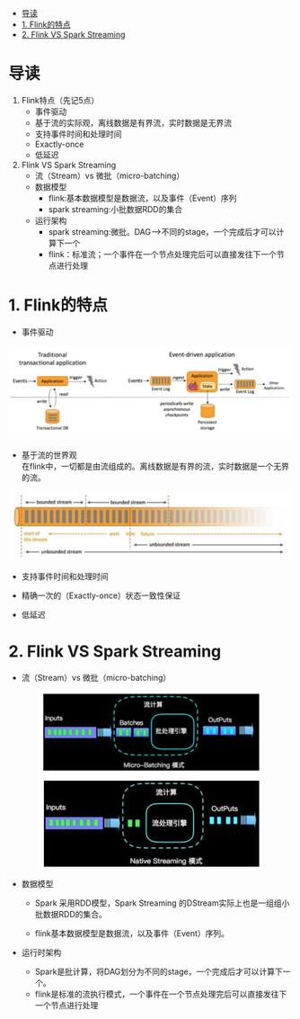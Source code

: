 <!-- TOC -->

- [导读](#导读)
- [1. Flink的特点](#1-flink的特点)
- [2. Flink VS Spark Streaming](#2-flink-vs-spark-streaming)

<!-- /TOC -->
# 导读
1. Flink特点（先记5点）
    * 事件驱动
    * 基于流的实际观，离线数据是有界流，实时数据是无界流
    * 支持事件时间和处理时间
    * Exactly-once
    * 低延迟
2. Flink VS Spark Streaming
    * 流（Stream）vs 微批（micro-batching） 
    * 数据模型
        * flink:基本数据模型是数据流，以及事件（Event）序列
        * spark streaming:小批数据RDD的集合
    * 运行架构
        * spark streaming:微批。DAG-->不同的stage，一个完成后才可以计算下一个
        * flink：标准流；一个事件在一个节点处理完后可以直接发往下一个节点进行处理
# 1. Flink的特点
* 事件驱动
<div align="center"><img width="600" heigth="300" src="imgs/2/11.PNG"></div>

* 基于流的世界观  
在flink中，一切都是由流组成的。离线数据是有界的流，实时数据是一个无界的流。
<div align="center"><img width="800" heigth="200" src="imgs/2/12.PNG"></div>

* 支持事件时间和处理时间

* 精确一次的（Exactly-once）状态一致性保证

* 低延迟

# 2. Flink VS Spark Streaming 

* 流（Stream）vs 微批（micro-batching）
<div align="center"><img width="400" heigth="400" src="imgs/2/13.PNG"></div>

* 数据模型
    * Spark 采用RDD模型，Spark Streaming 的DStream实际上也是一组组小批数据RDD的集合。

    * flink基本数据模型是数据流，以及事件（Event）序列。

* 运行时架构
    * Spark是批计算，将DAG划分为不同的stage，一个完成后才可以计算下一个。
    * flink是标准的流执行模式，一个事件在一个节点处理完后可以直接发往下一个节点进行处理





